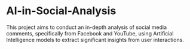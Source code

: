 # AI-in-Social-Analysis
This project aims to conduct an in-depth analysis of social media comments, specifically from Facebook and YouTube, using Artificial Intelligence models to extract significant insights from user interactions.
